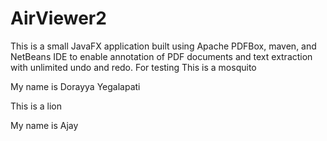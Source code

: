# AirViewer2
This is a small JavaFX application built using Apache PDFBox, maven, and NetBeans IDE to enable annotation of PDF documents and text extraction with unlimited undo and redo.
For testing
This is a mosquito

My name is Dorayya Yegalapati

This is a lion

My name is Ajay
